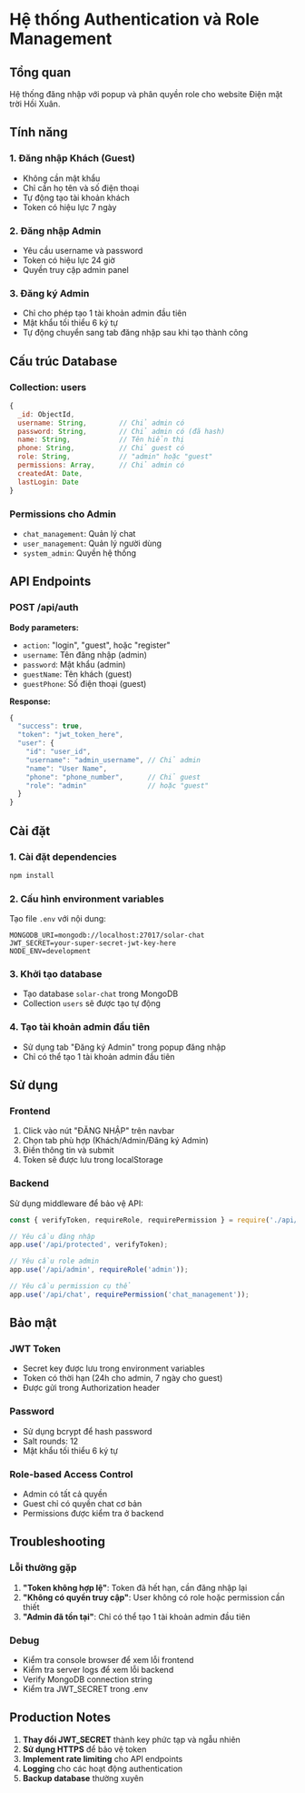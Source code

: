 # Hệ thống Authentication và Role Management

## Tổng quan
Hệ thống đăng nhập với popup và phân quyền role cho website Điện mặt trời Hồi Xuân.

## Tính năng

### 1. Đăng nhập Khách (Guest)
- Không cần mật khẩu
- Chỉ cần họ tên và số điện thoại
- Tự động tạo tài khoản khách
- Token có hiệu lực 7 ngày

### 2. Đăng nhập Admin
- Yêu cầu username và password
- Token có hiệu lực 24 giờ
- Quyền truy cập admin panel

### 3. Đăng ký Admin
- Chỉ cho phép tạo 1 tài khoản admin đầu tiên
- Mật khẩu tối thiểu 6 ký tự
- Tự động chuyển sang tab đăng nhập sau khi tạo thành công

## Cấu trúc Database

### Collection: users
```javascript
{
  _id: ObjectId,
  username: String,        // Chỉ admin có
  password: String,        // Chỉ admin có (đã hash)
  name: String,            // Tên hiển thị
  phone: String,           // Chỉ guest có
  role: String,            // "admin" hoặc "guest"
  permissions: Array,      // Chỉ admin có
  createdAt: Date,
  lastLogin: Date
}
```

### Permissions cho Admin
- `chat_management`: Quản lý chat
- `user_management`: Quản lý người dùng
- `system_admin`: Quyền hệ thống

## API Endpoints

### POST /api/auth
**Body parameters:**
- `action`: "login", "guest", hoặc "register"
- `username`: Tên đăng nhập (admin)
- `password`: Mật khẩu (admin)
- `guestName`: Tên khách (guest)
- `guestPhone`: Số điện thoại (guest)

**Response:**
```javascript
{
  "success": true,
  "token": "jwt_token_here",
  "user": {
    "id": "user_id",
    "username": "admin_username", // Chỉ admin
    "name": "User Name",
    "phone": "phone_number",      // Chỉ guest
    "role": "admin"               // hoặc "guest"
  }
}
```

## Cài đặt

### 1. Cài đặt dependencies
```bash
npm install
```

### 2. Cấu hình environment variables
Tạo file `.env` với nội dung:
```env
MONGODB_URI=mongodb://localhost:27017/solar-chat
JWT_SECRET=your-super-secret-jwt-key-here
NODE_ENV=development
```

### 3. Khởi tạo database
- Tạo database `solar-chat` trong MongoDB
- Collection `users` sẽ được tạo tự động

### 4. Tạo tài khoản admin đầu tiên
- Sử dụng tab "Đăng ký Admin" trong popup đăng nhập
- Chỉ có thể tạo 1 tài khoản admin đầu tiên

## Sử dụng

### Frontend
1. Click vào nút "ĐĂNG NHẬP" trên navbar
2. Chọn tab phù hợp (Khách/Admin/Đăng ký Admin)
3. Điền thông tin và submit
4. Token sẽ được lưu trong localStorage

### Backend
Sử dụng middleware để bảo vệ API:
```javascript
const { verifyToken, requireRole, requirePermission } = require('./api/middleware');

// Yêu cầu đăng nhập
app.use('/api/protected', verifyToken);

// Yêu cầu role admin
app.use('/api/admin', requireRole('admin'));

// Yêu cầu permission cụ thể
app.use('/api/chat', requirePermission('chat_management'));
```

## Bảo mật

### JWT Token
- Secret key được lưu trong environment variables
- Token có thời hạn (24h cho admin, 7 ngày cho guest)
- Được gửi trong Authorization header

### Password
- Sử dụng bcrypt để hash password
- Salt rounds: 12
- Mật khẩu tối thiểu 6 ký tự

### Role-based Access Control
- Admin có tất cả quyền
- Guest chỉ có quyền chat cơ bản
- Permissions được kiểm tra ở backend

## Troubleshooting

### Lỗi thường gặp
1. **"Token không hợp lệ"**: Token đã hết hạn, cần đăng nhập lại
2. **"Không có quyền truy cập"**: User không có role hoặc permission cần thiết
3. **"Admin đã tồn tại"**: Chỉ có thể tạo 1 tài khoản admin đầu tiên

### Debug
- Kiểm tra console browser để xem lỗi frontend
- Kiểm tra server logs để xem lỗi backend
- Verify MongoDB connection string
- Kiểm tra JWT_SECRET trong .env

## Production Notes

1. **Thay đổi JWT_SECRET** thành key phức tạp và ngẫu nhiên
2. **Sử dụng HTTPS** để bảo vệ token
3. **Implement rate limiting** cho API endpoints
4. **Logging** cho các hoạt động authentication
5. **Backup database** thường xuyên
